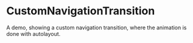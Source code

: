 # CustomNavigationTransition
A demo, showing a custom navigation transition, where the animation is done with autolayout.

